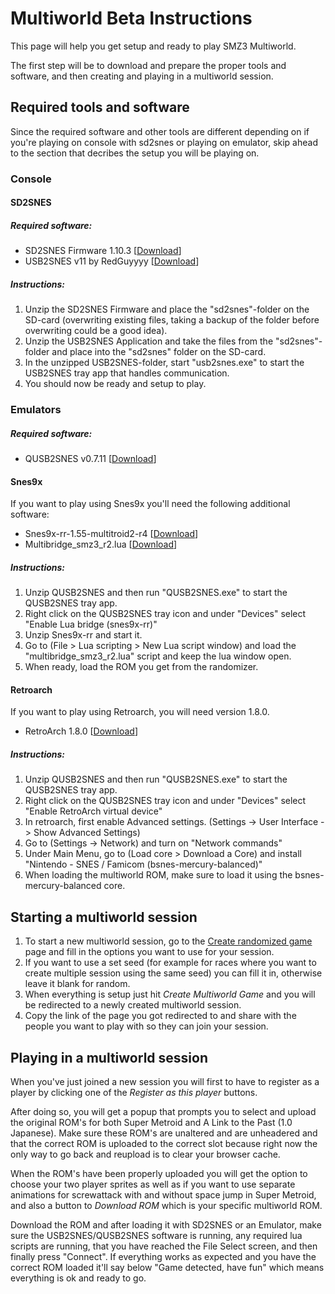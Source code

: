 # Multiworld Beta Instructions

This page will help you get setup and ready to play SMZ3 Multiworld.

The first step will be to download and prepare the proper tools and software, and then creating and
playing in a multiworld session.

## Required tools and software

Since the required software and other tools are different depending on if you're playing on console
with sd2snes or playing on emulator, skip ahead to the section that decribes the setup you will be
playing on.

### Console

#### SD2SNES

##### Required software:

* SD2SNES Firmware 1.10.3 [[Download](https://sd2snes.de/files/sd2snes_firmware_v1.10.3.zip)]
* USB2SNES v11 by RedGuyyyy [[Download](https://github.com/RedGuyyyy/sd2snes/releases/download/usb2snes_v11/usb2snes_v11.zip)]

##### Instructions:

1. Unzip the SD2SNES Firmware and place the "sd2snes"-folder on the SD-card (overwriting existing
   files, taking a backup of the folder before overwriting could be a good idea).
2. Unzip the USB2SNES Application and take the files from the "sd2snes"-folder and place into the
   "sd2snes" folder on the SD-card.
3. In the unzipped USB2SNES-folder, start "usb2snes.exe" to start the USB2SNES tray app that handles
   communication.
4. You should now be ready and setup to play.

### Emulators

##### Required software:

* QUSB2SNES v0.7.11 [[Download](https://github.com/Skarsnik/QUsb2snes/releases/download/v0.7.11/QUsb2Snes-v0.7.11.7z)]

#### Snes9x

If you want to play using Snes9x you'll need the following additional software:

* Snes9x-rr-1.55-multitroid2-r4 [[Download](https://drive.google.com/open?id=1xFw994dDl_yhwj0f0d1_nC9ZmX6wUFiE)]
* Multibridge_smz3_r2.lua [[Download](/lua/multibridge_smz3_r2.lua)]

##### Instructions:

1. Unzip QUSB2SNES and then run "QUSB2SNES.exe" to start the QUSB2SNES tray app.
2. Right click on the QUSB2SNES tray icon and under "Devices" select "Enable Lua bridge (snes9x-rr)"
3. Unzip Snes9x-rr and start it.
4. Go to (File > Lua scripting > New Lua script window) and load the "multibridge_smz3_r2.lua"
   script and keep the lua window open.
5. When ready, load the ROM you get from the randomizer.

#### Retroarch

If you want to play using Retroarch, you will need version 1.8.0.

* RetroArch 1.8.0 [[Download](https://www.retroarch.com/?page=platforms)]

##### Instructions:

1. Unzip QUSB2SNES and then run "QUSB2SNES.exe" to start the QUSB2SNES tray app.
2. Right click on the QUSB2SNES tray icon and under "Devices" select "Enable RetroArch virtual device"
3. In retroarch, first enable Advanced settings. (Settings -> User Interface -> Show Advanced Settings)
4. Go to (Settings -> Network) and turn on "Network commands"
5. Under Main Menu, go to (Load core > Download a Core) and install "Nintendo - SNES / Famicom
   (bsnes-mercury-balanced)"
6. When loading the multiworld ROM, make sure to load it using the bsnes-mercury-balanced core.

## Starting a multiworld session

1. To start a new multiworld session, go to the [Create randomized game](/randomizer) page and fill
   in the options you want to use for your session.
2. If you want to use a set seed (for example for races where you want to create multiple session
   using the same seed) you can fill it in, otherwise leave it blank for random.
3. When everything is setup just hit *Create Multiworld Game* and you will be redirected to a newly
   created multiworld session.
4. Copy the link of the page you got redirected to and share with the people you want to play with
   so they can join your session.

## Playing in a multiworld session

When you've just joined a new session you will first to have to register as a player by clicking
one of the *Register as this player* buttons.

After doing so, you will get a popup that prompts you to select and upload the original ROM's for
both Super Metroid and A Link to the Past (1.0 Japanese). Make sure these ROM's are unaltered and
are unheadered and that the correct ROM is uploaded to the correct slot because right now the only
way to go back and reupload is to clear your browser cache.

When the ROM's have been properly uploaded you will get the option to choose your two player
sprites as well as if you want to use separate animations for screwattack with and without
space jump in Super Metroid, and also a button to *Download ROM* which is your specific multiworld
ROM.

Download the ROM and after loading it with SD2SNES or an Emulator, make sure the USB2SNES/QUSB2SNES
software is running, any required lua scripts are running, that you have reached the File Select
screen, and then finally press "Connect". If everything works as expected and you have the correct
ROM loaded it'll say below "Game detected, have fun" which means everything is ok and ready to go.
